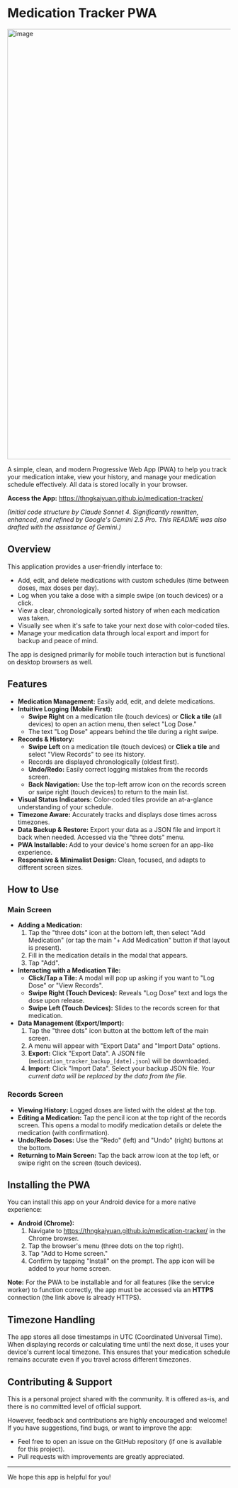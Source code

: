 # Medication Tracker PWA

<img width="970" alt="image" src="https://github.com/user-attachments/assets/cfc4ba22-b1bf-43f7-a92d-7247157d9666" />

A simple, clean, and modern Progressive Web App (PWA) to help you track your medication intake, view your history, and manage your medication schedule effectively. All data is stored locally in your browser.

**Access the App:** <https://thngkaiyuan.github.io/medication-tracker/>

*(Initial code structure by Claude Sonnet 4. Significantly rewritten, enhanced, and refined by Google's Gemini 2.5 Pro. This README was also drafted with the assistance of Gemini.)*

## Overview

This application provides a user-friendly interface to:
* Add, edit, and delete medications with custom schedules (time between doses, max doses per day).
* Log when you take a dose with a simple swipe (on touch devices) or a click.
* View a clear, chronologically sorted history of when each medication was taken.
* Visually see when it's safe to take your next dose with color-coded tiles.
* Manage your medication data through local export and import for backup and peace of mind.

The app is designed primarily for mobile touch interaction but is functional on desktop browsers as well.

## Features

* **Medication Management:** Easily add, edit, and delete medications.
* **Intuitive Logging (Mobile First):**
    * **Swipe Right** on a medication tile (touch devices) or **Click a tile** (all devices) to open an action menu, then select "Log Dose."
    * The text "Log Dose" appears behind the tile during a right swipe.
* **Records & History:**
    * **Swipe Left** on a medication tile (touch devices) or **Click a tile** and select "View Records" to see its history.
    * Records are displayed chronologically (oldest first).
    * **Undo/Redo:** Easily correct logging mistakes from the records screen.
    * **Back Navigation:** Use the top-left arrow icon on the records screen or swipe right (touch devices) to return to the main list.
* **Visual Status Indicators:** Color-coded tiles provide an at-a-glance understanding of your schedule.
* **Timezone Aware:** Accurately tracks and displays dose times across timezones.
* **Data Backup & Restore:** Export your data as a JSON file and import it back when needed. Accessed via the "three dots" menu.
* **PWA Installable:** Add to your device's home screen for an app-like experience.
* **Responsive & Minimalist Design:** Clean, focused, and adapts to different screen sizes.

## How to Use

### Main Screen

* **Adding a Medication:**
    1.  Tap the "three dots" icon at the bottom left, then select "Add Medication" (or tap the main "+ Add Medication" button if that layout is present).
    2.  Fill in the medication details in the modal that appears.
    3.  Tap "Add".
* **Interacting with a Medication Tile:**
    * **Click/Tap a Tile:** A modal will pop up asking if you want to "Log Dose" or "View Records".
    * **Swipe Right (Touch Devices):** Reveals "Log Dose" text and logs the dose upon release.
    * **Swipe Left (Touch Devices):** Slides to the records screen for that medication.
* **Data Management (Export/Import):**
    1.  Tap the "three dots" icon button at the bottom left of the main screen.
    2.  A menu will appear with "Export Data" and "Import Data" options.
    3.  **Export:** Click "Export Data". A JSON file (`medication_tracker_backup_[date].json`) will be downloaded.
    4.  **Import:** Click "Import Data". Select your backup JSON file. *Your current data will be replaced by the data from the file.*

### Records Screen

* **Viewing History:** Logged doses are listed with the oldest at the top.
* **Editing a Medication:** Tap the pencil icon at the top right of the records screen. This opens a modal to modify medication details or delete the medication (with confirmation).
* **Undo/Redo Doses:** Use the "Redo" (left) and "Undo" (right) buttons at the bottom.
* **Returning to Main Screen:** Tap the back arrow icon at the top left, or swipe right on the screen (touch devices).

## Installing the PWA

You can install this app on your Android device for a more native experience:

* **Android (Chrome):**
    1.  Navigate to <https://thngkaiyuan.github.io/medication-tracker/> in the Chrome browser.
    2.  Tap the browser's menu (three dots on the top right).
    3.  Tap "Add to Home screen."
    4.  Confirm by tapping "Install" on the prompt. The app icon will be added to your home screen.

**Note:** For the PWA to be installable and for all features (like the service worker) to function correctly, the app must be accessed via an **HTTPS** connection (the link above is already HTTPS).

## Timezone Handling

The app stores all dose timestamps in UTC (Coordinated Universal Time). When displaying records or calculating time until the next dose, it uses your device's current local timezone. This ensures that your medication schedule remains accurate even if you travel across different timezones.

## Contributing & Support

This is a personal project shared with the community. It is offered as-is, and there is no committed level of official support.

However, feedback and contributions are highly encouraged and welcome! If you have suggestions, find bugs, or want to improve the app:
* Feel free to open an issue on the GitHub repository (if one is available for this project).
* Pull requests with improvements are greatly appreciated.

---

We hope this app is helpful for you!
